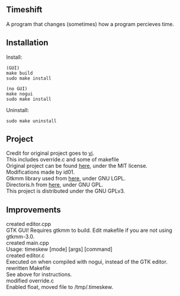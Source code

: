 ## Timeshift
A program that changes (sometimes) how a program percieves time.

## Installation
Install:
```
(GUI)  
make build  
sudo make install  
  
(no GUI)
make nogui  
sudo make install
```
Uninstall:
```
sudo make uninstall
```

## Project
Credit for original project goes to [vi](https://github.com/vi).  
This includes override.c and some of makefile  
Original project can be found [here](https://github.com/vi/timeshift), under the MIT license.  
Modifications made by id01.  
Gtkmm library used from [here](www.gtkmm.org), under GNU LGPL.  
Directoris.h from [here](https://github.com/id01/my-c-custom-libs), under GNU GPL.  
This project is distributed under the GNU GPLv3.

## Improvements
created editor.cpp  
GTK GUI! Requires gtkmm to build. Edit makefile if you are not using gtkmm-3.0.  
created main.cpp  
Usage: timeskew \[mode\] \[args\] \[command\]  
created editor.c  
Executed on when compiled with nogui, instead of the GTK editor.  
rewritten Makefile  
See above for instructions.  
modified override.c  
Enabled float, moved file to /tmp/.timeskew.